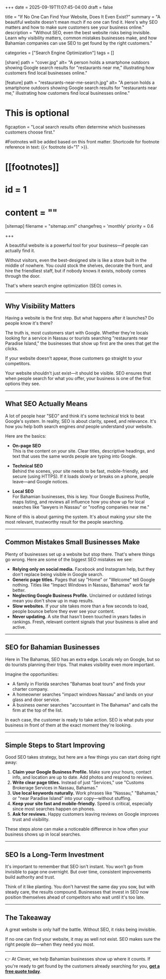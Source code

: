 +++
date = 2025-09-19T11:07:45-04:00
draft = false

title = "If No One Can Find Your Website, Does It Even Exist?"
summary = "A beautiful website doesn't mean much if no one can find it. Here's why SEO matters and how to make sure customers see your business online."
description = "Without SEO, even the best website risks being invisible. Learn why visibility matters, common mistakes businesses make, and how Bahamian companies can use SEO to get found by the right customers."

categories = ["Search Engine Optimization"]
tags = []

[share]
path = "cover.jpg"
alt= "A person holds a smartphone outdoors showing Google search results for \"restaurants near me,\" illustrating how customers find local businesses online."

[feature]
path = "restaurants-near-me-search.jpg"
alt= "A person holds a smartphone outdoors showing Google search results for \"restaurants near me,\" illustrating how customers find local businesses online."
# This is optional
figcaption = "Local search results often determine which businesses customers choose first."

#Footnotes will be added based on this front matter. Shortcode for footnote reference in text: {{< footnote id="1" >}}.

# [[footnotes]]
#   id = 1
#   content = ""

[sitemap]
  filename = "sitemap.xml"
  changefreq = 'monthly'
  priority = 0.6

+++


A beautiful website is a powerful tool for your business—if people can actually find it.  

Without visitors, even the best-designed site is like a store built in the middle of nowhere. You could stock the shelves, decorate the front, and hire the friendliest staff, but if nobody knows it exists, nobody comes through the door.  

That's where search engine optimization (SEO) comes in.  

---

## Why Visibility Matters  

Having a website is the first step. But what happens after it launches? Do people know it's there?  

The truth is, most customers start with Google. Whether they're locals looking for a service in Nassau or tourists searching "restaurants near Paradise Island," the businesses that show up first are the ones that get the clicks.  

If your website doesn't appear, those customers go straight to your competitors.  

Your website shouldn't just exist—it should be visible. SEO ensures that when people search for what you offer, your business is one of the first options they see.  

---

## What SEO Actually Means  

A lot of people hear "SEO" and think it's some technical trick to beat Google's system. In reality, SEO is about clarity, speed, and relevance. It's how you help both search engines *and* people understand your website.  

Here are the basics:  

- **On-page SEO**  
  This is the content on your site. Clear titles, descriptive headings, and text that uses the same words people are typing into Google.  

- **Technical SEO**  
  Behind the scenes, your site needs to be fast, mobile-friendly, and secure (using HTTPS). If it loads slowly or breaks on a phone, people leave—and Google notices.  

- **Local SEO**  
  For Bahamian businesses, this is key. Your Google Business Profile, maps listing, and reviews all influence how you show up for local searches like "lawyers in Nassau" or "roofing companies near me."  

None of this is about gaming the system. It's about making your site the most relevant, trustworthy result for the people searching.  

---

## Common Mistakes Small Businesses Make  

Plenty of businesses set up a website but stop there. That's where things go wrong. Here are some of the biggest SEO mistakes we see:  

- **Relying only on social media.** Facebook and Instagram help, but they don't replace being visible in Google search.  
- **Generic page titles.** Pages that say "Home" or "Welcome" tell Google nothing. Titles like "Impact Windows in Nassau, Bahamas" work far better.  
- **Neglecting Google Business Profile.** Unclaimed or outdated listings mean you don't show up in map results.  
- **Slow websites.** If your site takes more than a few seconds to load, people bounce before they ever see your content.  
- **Never updating.** A site that hasn't been touched in years fades in rankings. Fresh, relevant content signals that your business is alive and active.  

---

## SEO for Bahamian Businesses  

Here in The Bahamas, SEO has an extra edge. Locals rely on Google, but so do tourists planning their trips. That makes visibility even more important.  

Imagine the opportunities:  

- A family in Florida searches "Bahamas boat tours" and finds your charter company.  
- A homeowner searches "impact windows Nassau" and lands on your glass and door service.  
- A business owner searches "accountant in The Bahamas" and calls the firm at the top of the list.  

In each case, the customer is ready to take action. SEO is what puts your business in front of them at the exact moment they're looking.  

---

## Simple Steps to Start Improving  

Good SEO takes strategy, but here are a few things you can start doing right away:  

1. **Claim your Google Business Profile.** Make sure your hours, contact info, and location are up to date. Add photos and respond to reviews.  
2. **Write clear page titles.** Instead of just "Services," use "Customs Brokerage Services in Nassau, Bahamas."  
3. **Use local keywords naturally.** Work phrases like "Nassau," "Bahamas," or "near Paradise Island" into your copy—without stuffing.  
4. **Keep your site fast and mobile-friendly.** Speed is critical, especially since most searches happen on phones.  
5. **Ask for reviews.** Happy customers leaving reviews on Google improves trust and visibility.  

These steps alone can make a noticeable difference in how often your business shows up in local searches.  

---

## SEO Is a Long-Term Investment  

It's important to remember that SEO isn't instant. You won't go from invisible to page one overnight. But over time, consistent improvements build authority and trust.  

Think of it like planting. You don't harvest the same day you sow, but with steady care, the results compound. Businesses that invest in SEO now position themselves ahead of competitors who wait until it's too late.  

---

## The Takeaway  

A great website is only half the battle. Without SEO, it risks being invisible.  

If no one can find your website, it may as well not exist. SEO makes sure the right people do—when they need you most.  

---

👉 At Clever, we help Bahamian businesses show up where it counts. If you're ready to get found by the customers already searching for you, [**get a free quote today**](/contact-us).  